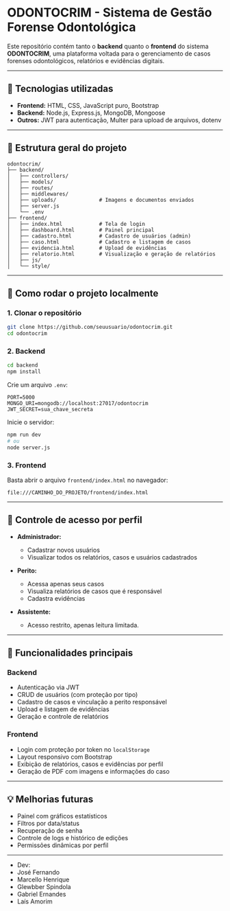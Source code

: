 # ODONTOCRIM - Sistema de Gestão Forense Odontológica

Este repositório contém tanto o **backend** quanto o **frontend** do sistema **ODONTOCRIM**, uma plataforma voltada para o gerenciamento de casos forenses odontológicos, relatórios e evidências digitais.

---

## 🔧 Tecnologias utilizadas

- **Frontend:** HTML, CSS, JavaScript puro, Bootstrap
- **Backend:** Node.js, Express.js, MongoDB, Mongoose
- **Outros:** JWT para autenticação, Multer para upload de arquivos, dotenv

---

## 📁 Estrutura geral do projeto

```
odontocrim/
├── backend/
│   ├── controllers/
│   ├── models/
│   ├── routes/
│   ├── middlewares/
│   ├── uploads/              # Imagens e documentos enviados
│   ├── server.js
│   └── .env
├── frontend/
│   ├── index.html            # Tela de login
│   ├── dashboard.html        # Painel principal
│   ├── cadastro.html         # Cadastro de usuários (admin)
│   ├── caso.html             # Cadastro e listagem de casos
│   ├── evidencia.html        # Upload de evidências
│   ├── relatorio.html        # Visualização e geração de relatórios
│   ├── js/
│   └── style/
```

---

## 🚀 Como rodar o projeto localmente

### 1. Clonar o repositório
```bash
git clone https://github.com/seuusuario/odontocrim.git
cd odontocrim
```

### 2. Backend
```bash
cd backend
npm install
```

Crie um arquivo `.env`:
```env
PORT=5000
MONGO_URI=mongodb://localhost:27017/odontocrim
JWT_SECRET=sua_chave_secreta
```

Inicie o servidor:
```bash
npm run dev
# ou
node server.js
```

### 3. Frontend
Basta abrir o arquivo `frontend/index.html` no navegador:
```
file:///CAMINHO_DO_PROJETO/frontend/index.html
```

---

## 🔐 Controle de acesso por perfil

- **Administrador:**
  - Cadastrar novos usuários
  - Visualizar todos os relatórios, casos e usuários cadastrados

- **Perito:**
  - Acessa apenas seus casos
  - Visualiza relatórios de casos que é responsável
  - Cadastra evidências

- **Assistente:**
  - Acesso restrito, apenas leitura limitada.

---

## 🎯 Funcionalidades principais

### Backend
- Autenticação via JWT
- CRUD de usuários (com proteção por tipo)
- Cadastro de casos e vinculação a perito responsável
- Upload e listagem de evidências
- Geração e controle de relatórios

### Frontend
- Login com proteção por token no `localStorage`
- Layout responsivo com Bootstrap
- Exibição de relatórios, casos e evidências por perfil
- Geração de PDF com imagens e informações do caso

---

## 💡 Melhorias futuras

- Painel com gráficos estatísticos
- Filtros por data/status
- Recuperação de senha
- Controle de logs e histórico de edições
- Permissões dinâmicas por perfil

---

- Dev:
- José Fernando
- Marcello Henrique
- Glewbber Spindola
- Gabriel Ernandes
- Laís Amorim

  


